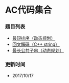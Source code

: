 # AC代码集合

### 题目列表
- [最短排序（动态规划）](https://github.com/coderben2017/codes-of-coderben/blob/master/%E6%9C%80%E7%9F%AD%E6%8E%92%E5%BA%8F.md)
- [回文解码（C++ string）](https://github.com/coderben2017/codes-of-coderben/blob/master/%E5%9B%9E%E6%96%87%E8%A7%A3%E7%A0%81.md)
- [最长公共子串（动态规划）](https://github.com/coderben2017/codes-of-coderben/blob/master/%E6%9C%80%E9%95%BF%E5%85%AC%E5%85%B1%E5%AD%90%E4%B8%B2.md)


### 更新时间
- 2017/10/17